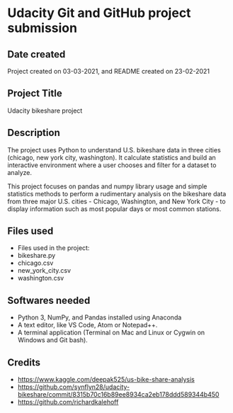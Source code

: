# Udacity Git and GitHub project submission

## Date created
Project created on 03-03-2021, and README created on 23-02-2021

## Project Title
Udacity bikeshare project

## Description
The project uses Python to understand U.S. bikeshare data in three cities (chicago, new york city, washington). 
It calculate statistics and build an interactive environment where a user chooses and filter for a dataset to analyze.

This project focuses on pandas and numpy library usage and simple statistics methods to perform a rudimentary analysis on the bikeshare data from three major U.S. cities - Chicago, Washington, and New York City - to display information such as most popular days or most common stations.

## Files used
- Files used in the project: 
- bikeshare.py
- chicago.csv
- new_york_city.csv
- washington.csv

## Softwares needed
- Python 3, NumPy, and Pandas installed using Anaconda
- A text editor, like VS Code, Atom or Notepad++.
- A terminal application (Terminal on Mac and Linux or Cygwin on Windows and Git bash).


## Credits
- https://www.kaggle.com/deepak525/us-bike-share-analysis
- https://github.com/synflyn28/udacity-bikeshare/commit/8315b70c16b89ee8934ca2eb178ddd589344b450
- https://github.com/richardkalehoff
 

